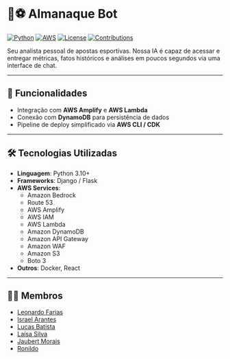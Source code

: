 # 🤖⚽ Almanaque Bot

[![Python](https://img.shields.io/badge/Python-3.10+-blue.svg)](https://www.python.org/) [![AWS](https://img.shields.io/badge/AWS-Cloud-orange.svg)](https://aws.amazon.com/) [![License](https://img.shields.io/badge/license-MIT-green.svg)](LICENSE) [![Contributions](https://img.shields.io/badge/Contributions-Welcome-brightgreen.svg)](CONTRIBUTING.md)

Seu analista pessoal de apostas esportivas. Nossa IA é capaz de acessar e entregar métricas, fatos históricos e análises em poucos segundos via uma interface de chat.

---

## 🚀 Funcionalidades
- Integração com **AWS Amplify** e **AWS Lambda**  
- Conexão com **DynamoDB** para persistência de dados  
- Pipeline de deploy simplificado via **AWS CLI / CDK**

---

## 🛠️ Tecnologias Utilizadas
- **Linguagem**: Python 3.10+  
- **Frameworks**: Django / Flask  
- **AWS Services**:  
  - Amazon Bedrock
  - Route 53
  - AWS Amplify
  - AWS IAM 
  - AWS Lambda  
  - Amazon DynamoDB  
  - Amazon API Gateway
  - Amazon WAF
  - Amazon S3
  - Boto 3 
- **Outros**: Docker, React

---

## 🙇‍♂️ Membros
- [Leonardo Farias](https://www.linkedin.com/in/leofariasrj25/)
- [Israel Arantes](https://www.linkedin.com/in/israelarantes/)
- [Lucas Batista](www.linkedin.com/in/lucas-batista-leite-b33607221)
- [Laísa Silva](https://www.linkedin.com/in/laísa-ferreira-da-silva-)
- [Jaubert Morais](https://www.linkedin.com/in/jaubert-morais-de-jesus/)
- [Ronildo](https://www.linkedin.com/in/ronildo-simoes/)
